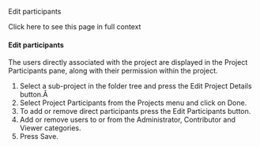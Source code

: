 Edit participants

Click here to see this page in full context

####  Edit participants

The users directly associated with the project are displayed in the Project
Participants pane, along with their permission within the project.

  1. Select a sub-project in the folder tree and press the Edit Project Details button.Â 
  2. Select Project Participants from the Projects menu and click on Done. 
  3. To add or remove direct participants press the Edit Participants button. 
  4. Add or remove users to or from the Administrator, Contributor and Viewer categories. 
  5. Press Save. 

